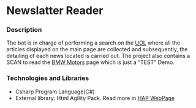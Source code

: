 # Newslatter Reader

### Description
The bot is in charge of performing a search on the [UOL](https://www.uol.com.br/) where all the articles displayed on the main page are collected and subsequently, the detailing of each news located is carried out. The project also contains a SCAN to read the [BMW Motors](http://automobile.tn/neuf/bmw.3/) page which is just a "TEST" Demo.

### Technologies and Libraries
- Csharp Program Language(C#)
- External library: Html Agility Pack. Read more in [HAP WebPage](https://html-agility-pack.net/)

